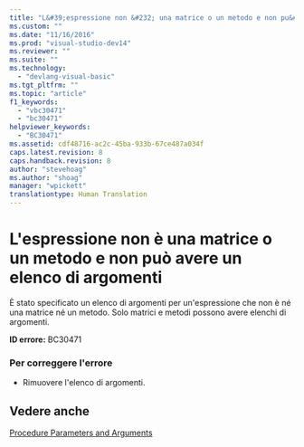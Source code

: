 ```yaml
---
title: "L&#39;espressione non &#232; una matrice o un metodo e non pu&#242; avere un elenco di argomenti | Microsoft Docs"
ms.custom: ""
ms.date: "11/16/2016"
ms.prod: "visual-studio-dev14"
ms.reviewer: ""
ms.suite: ""
ms.technology: 
  - "devlang-visual-basic"
ms.tgt_pltfrm: ""
ms.topic: "article"
f1_keywords: 
  - "vbc30471"
  - "bc30471"
helpviewer_keywords: 
  - "BC30471"
ms.assetid: cdf48716-ac2c-45ba-933b-67ce487a034f
caps.latest.revision: 8
caps.handback.revision: 8
author: "stevehoag"
ms.author: "shoag"
manager: "wpickett"
translationtype: Human Translation
---
```

# L&#39;espressione non &#232; una matrice o un metodo e non pu&#242; avere un elenco di argomenti
È stato specificato un elenco di argomenti per un'espressione che non è né una matrice né un metodo. Solo matrici e metodi possono avere elenchi di argomenti.  
  
 **ID errore:** BC30471  
  
### Per correggere l'errore  
  
-   Rimuovere l'elenco di argomenti.  
  
## Vedere anche  
 [Procedure Parameters and Arguments](../../visual-basic/programming-guide/language-features/procedures/procedure-parameters-and-arguments.md)